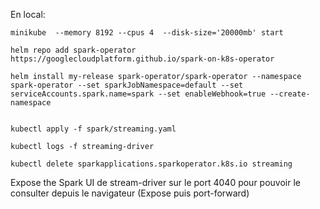 En local:
```
minikube  --memory 8192 --cpus 4  --disk-size='20000mb' start

helm repo add spark-operator https://googlecloudplatform.github.io/spark-on-k8s-operator

helm install my-release spark-operator/spark-operator --namespace spark-operator --set sparkJobNamespace=default --set serviceAccounts.spark.name=spark --set enableWebhook=true --create-namespace


kubectl apply -f spark/streaming.yaml

kubectl logs -f streaming-driver

kubectl delete sparkapplications.sparkoperator.k8s.io streaming
```


Expose the Spark UI de stream-driver sur le port 4040 pour pouvoir le consulter depuis le navigateur (Expose puis port-forward)